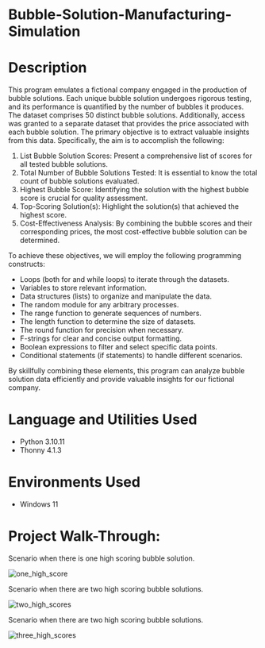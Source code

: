 # Bubble-Solution-Manufacturing-Simulation

# Description

This program emulates a fictional company engaged in the production of bubble solutions. Each unique bubble solution undergoes rigorous testing, and its performance is quantified by the number of bubbles it produces. The dataset comprises 50 distinct bubble solutions. Additionally, access was granted to a separate dataset that provides the price associated with each bubble solution. The primary objective is to extract valuable insights from this data. Specifically, the aim is to accomplish the following:
1.	List Bubble Solution Scores: Present a comprehensive list of scores for all tested bubble solutions.
2.	Total Number of Bubble Solutions Tested: It is essential to know the total count of bubble solutions evaluated.
3.	Highest Bubble Score: Identifying the solution with the highest bubble score is crucial for quality assessment.
4.	Top-Scoring Solution(s): Highlight the solution(s) that achieved the highest score.
5.	Cost-Effectiveness Analysis: By combining the bubble scores and their corresponding prices, the most cost-effective bubble solution can be determined.

To achieve these objectives, we will employ the following programming constructs:
*	Loops (both for and while loops) to iterate through the datasets.
*	Variables to store relevant information.
*	Data structures (lists) to organize and manipulate the data.
*	The random module for any arbitrary processes.
*	The range function to generate sequences of numbers.
*	The length function to determine the size of datasets.
*	The round function for precision when necessary.
*	F-strings for clear and concise output formatting.
*	Boolean expressions to filter and select specific data points.
*	Conditional statements (if statements) to handle different scenarios.

By skillfully combining these elements, this program can analyze bubble solution data efficiently and provide valuable insights for our fictional company.

# Language and Utilities Used

- Python 3.10.11
- Thonny 4.1.3

# Environments Used 

- Windows 11


# Project Walk-Through:

Scenario when there is one high scoring bubble solution.

![one_high_score](https://github.com/CyberDefender369/Bubble-Solution-Manufacturing-Simulation/assets/96165986/0727969d-1cbf-40d8-9468-ccbec3fea6e4)


Scenario when there are two high scoring bubble solutions. 

![two_high_scores](https://github.com/CyberDefender369/Bubble-Solution-Manufacturing-Simulation/assets/96165986/55206364-8f2d-4b73-a040-239916dfe990)


Scenario when there are two high scoring bubble solutions. 

![three_high_scores](https://github.com/CyberDefender369/Bubble-Solution-Manufacturing-Simulation/assets/96165986/1af4e081-78f5-44da-980a-ae3a0215de88)
